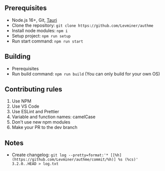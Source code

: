 ## Prerequisites

-   Node.js 16+, Git, [Tauri](https://tauri.app/v1/guides/getting-started/prerequisites)
-   Clone the repository: `git clone https://github.com/Levminer/authme`
-   Install node modules: `npm i`
-   Setup project: `npm run setup`
-   Run start command: `npm run start`

## Building

-   Prerequisites
-   Run build command: `npm run build` (You can only build for your own OS)

## Contributing rules

1. Use NPM
1. Use VS Code
1. Use ESLint and Prettier
1. Variable and function names: camelCase
1. Don't use new npm modules
1. Make your PR to the dev branch

## Notes

-   Create changelog: `git log --pretty=format:'* [[%h](https://github.com/Levminer/authme/commit/%h)] %s (%cs)' 3.2.0..HEAD > log.txt`
